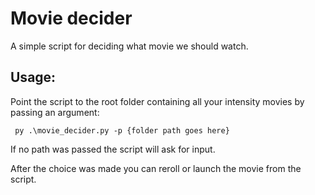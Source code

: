 ﻿# Movie decider
 A simple script for deciding what movie we should watch.
 
 ## Usage:
Point the script to the root folder containing all your intensity movies by passing an argument:

```
 py .\movie_decider.py -p {folder path goes here}
```
If no path was passed the script will ask for input.

After the choice was made you can reroll or launch the movie from the script.
